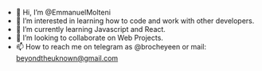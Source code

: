 - 👋 Hi, I’m @EmmanuelMolteni
- 👀 I’m interested in learning how to code and work with other developers.
- 🌱 I’m currently learning Javascript and React.
- 💞️ I’m looking to collaborate on Web Projects.
- 📫 How to reach me on telegram as @brocheyeen or mail: beyondtheuknown@gmail.com
